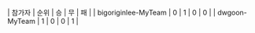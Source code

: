 # 
| 참가자 | 순위 | 승 | 무 | 패 |
| bigoriginlee-MyTeam | 0 | 1 | 0 | 0 |
| dwgoon-MyTeam | 1 | 0 | 0 | 1 |